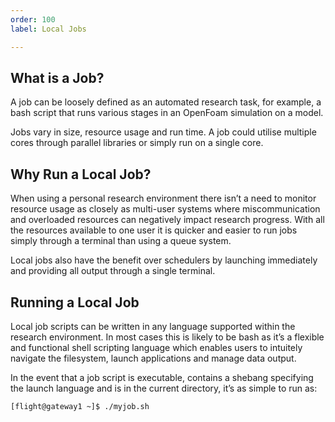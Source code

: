 ```yaml
---
order: 100
label: Local Jobs

---
```



## What is a Job?

A job can be loosely defined as an automated research task, for example, a bash script that runs various stages in an OpenFoam simulation on a model.

Jobs vary in size, resource usage and run time. A job could utilise multiple cores through parallel libraries or simply run on a single core.

## Why Run a Local Job?

When using a personal research environment there isn’t a need to monitor resource usage as closely as multi-user systems where miscommunication and overloaded resources can negatively impact research progress. With all the resources available to one user it is quicker and easier to run jobs simply through a terminal than using a queue system.

Local jobs also have the benefit over schedulers by launching immediately and providing all output through a single terminal.

## Running a Local Job

Local job scripts can be written in any language supported within the research environment. In most cases this is likely to be bash as it’s a flexible and functional shell scripting language which enables users to intuitely navigate the filesystem, launch applications and manage data output.

In the event that a job script is executable, contains a shebang specifying the launch language and is in the current directory, it’s as simple to run as:

`[flight@gateway1 ~]$ ./myjob.sh`

